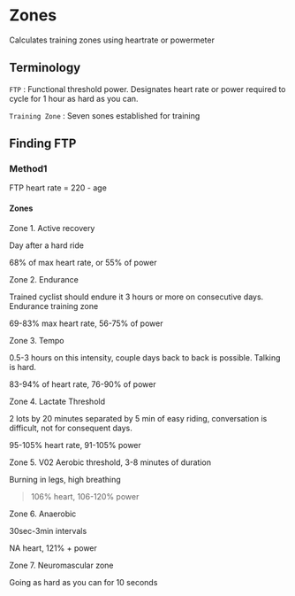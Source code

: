Zones
=====

Calculates training zones using heartrate or powermeter

Terminology
-----------

``FTP``
: Functional threshold power. Designates heart rate or power required to cycle
for 1 hour as hard as you can.

``Training Zone``
: Seven sones established for training

Finding FTP
-----------

### Method1 ###

FTP heart rate = 220 - age

#### Zones

Zone 1. Active recovery

Day after a hard ride

68% of max heart rate, or 55% of power

Zone 2. Endurance

Trained cyclist should endure it 3 hours or more on consecutive days. Endurance
training zone

69-83% max heart rate, 56-75% of power

Zone 3. Tempo

0.5-3 hours on this intensity, couple days back to back is possible. Talking is
hard.

83-94% of heart rate, 76-90% of power

Zone 4. Lactate Threshold

2 lots by 20 minutes separated by 5 min of easy riding, conversation is
difficult, not for consequent days.

95-105% heart rate, 91-105% power

Zone 5. V02
Aerobic threshold, 3-8 minutes of duration

Burning in legs, high breathing

>106% heart, 106-120% power

Zone 6. Anaerobic

30sec-3min intervals

NA heart, 121% + power

Zone 7. Neuromascular zone

Going as hard as you can for 10 seconds






